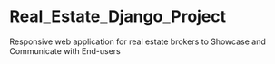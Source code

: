 # Real_Estate_Django_Project
Responsive web application for real estate brokers to Showcase and Communicate with End-users
